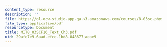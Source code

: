 ```yaml
---
content_type: resource
description: ''
file: https://ol-ocw-studio-app-qa.s3.amazonaws.com/courses/8-03sc-physics-iii-vibrations-and-waves-fall-2016/29afe7e96aadefce1bd80486771aeae9_MIT8_03SCF16_Text_Ch3.pdf
file_type: application/pdf
resourcetype: Document
title: MIT8_03SCF16_Text_Ch3.pdf
uid: 29afe7e9-6aad-efce-1bd8-0486771aeae9
---
```

